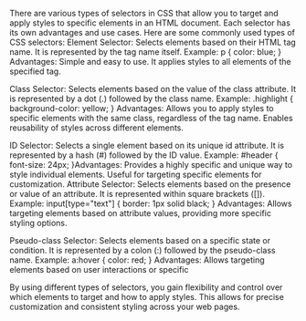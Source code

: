 There are various types of selectors in CSS that allow you to target and apply styles to specific elements in an HTML document. Each selector has its own advantages and use cases. Here are some commonly used types of CSS selectors:
Element Selector: Selects elements based on their HTML tag name. It is represented by the tag name itself.
Example:  p { color: blue; }
Advantages: Simple and easy to use. It applies styles to all elements of the specified tag.

Class Selector: Selects elements based on the value of the class attribute. It is represented by a dot (.) followed by the class name.
Example: .highlight { background-color: yellow; }
Advantages: Allows you to apply styles to specific elements with the same class, regardless of the tag name. Enables reusability of styles across different elements.


ID Selector: Selects a single element based on its unique id attribute. It is represented by a hash (#) followed by the ID value.
Example: #header { font-size: 24px; }Advantages:  Provides a highly specific and unique way to style individual elements. Useful for targeting specific elements for customization.
Attribute Selector: Selects elements based on the presence or value of an attribute. It is represented within square brackets ([]).
Example: input[type="text"] { border: 1px solid black; }
Advantages: Allows targeting elements based on attribute values, providing more specific styling options.


Pseudo-class Selector: Selects elements based on a specific state or condition. It is represented by a colon (:) followed by the pseudo-class name.
Example: a:hover { color: red; }
Advantages: Allows targeting elements based on user interactions or specific 

By using different types of selectors, you gain flexibility and control over which elements to target and how to apply styles. This allows for precise customization and consistent styling across your web pages.
